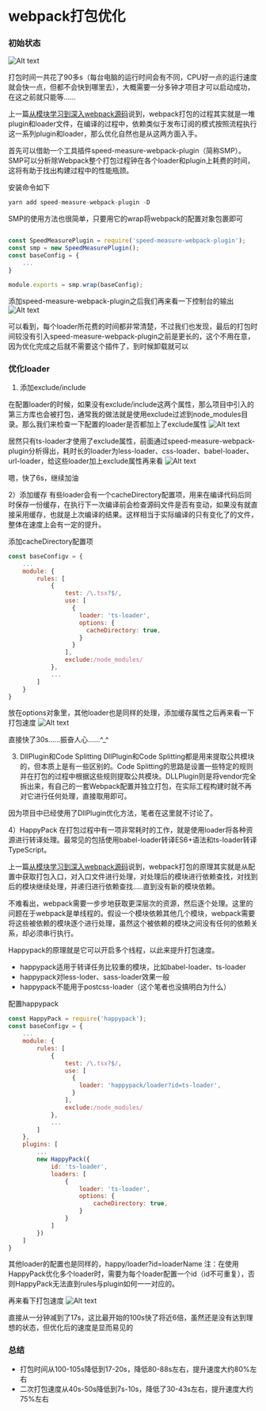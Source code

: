 
# webpack打包优化

### 初始状态
![Alt text](https://i.ibb.co/sgdxvHx/image.png)

打包时间一共花了90多s（每台电脑的运行时间会有不同，CPU好一点的运行速度就会快一点，但都不会快到哪里去），大概需要一分多钟才项目才可以启动成功，在这之前就只能等......

上一篇[从模块学习到深入webpack源码](http://wiki.ixm5.cn/pages/viewpage.action?pageId=2920434)说到，webpack打包的过程其实就是一堆plugin和loader文件，在编译的过程中，依赖类似于发布订阅的模式按照流程执行这一系列plugin和loader，那么优化自然也是从这两方面入手。

首先可以借助一个工具插件speed-measure-webpack-plugin（简称SMP）。SMP可以分析除Webpack整个打包过程钟在各个loader和plugin上耗费的时间，这将有助于找出构建过程中的性能瓶颈。

安装命令如下

```javascript
yarn add speed-measure-webpack-plugin -D
```
SMP的使用方法也很简单，只要用它的wrap将webpack的配置对象包裹即可
```javascript

const SpeedMeasurePlugin = require('speed-measure-webpack-plugin');
const smp = new SpeedMeasurePlugin();
const baseConfig = {
	...
}

module.exports = smp.wrap(baseConfig);
```

添加speed-measure-webpack-plugin之后我们再来看一下控制台的输出
![Alt text](https://i.ibb.co/njPhMYH/tianjiasmp.png)

可以看到，每个loader所花费的时间都非常清楚，不过我们也发现，最后的打包时间较没有引入speed-measure-webpack-plugin之前是更长的，这个不用在意，因为优化完成之后就不需要这个插件了，到时候卸载就可以

### 优化loader

1) 添加exclude/include

在配置loader的时候，如果没有exclude/include这两个属性，那么项目中引入的第三方库也会被打包，通常我的做法就是使用exclude过滤到node_modules目录。那么我们来检查一下配置的loader是否都加上了exclude属性
![Alt text](https://i.ibb.co/824QMFC/meiyou-exclude.png)

居然只有ts-loader才使用了exclude属性，前面通过speed-measure-webpack-plugin分析得出，耗时长的loader为less-loader、css-loader、babel-loader、url-loader，给这些loader加上exclude属性再来看
![Alt text](https://i.ibb.co/Qp3N8P9/exclude.png)

嗯，快了6s，继续加油

2）添加缓存
有些loader会有一个cacheDirectory配置项，用来在编译代码后同时保存一份缓存，在执行下一次编译前会检查源码文件是否有变动，如果没有就直接采用缓存，也就是上次编译的结果。这样相当于实际编译的只有变化了的文件，整体在速度上会有一定的提升。

添加cacheDirectory配置项

```javascript
const baseConfigv = {
	...
	module: {
		rules: [
			{
				test: /\.tsx?$/,
		        use: [
		          {
		            loader: 'ts-loader',
		            options: {
		              cacheDirectory: true,
		            }
		          }
		        ],
		        exclude:/node_modules/
			},
			...
		]	
	}
}
```

放在options对象里，其他loader也是同样的处理，添加缓存属性之后再来看一下打包速度
![Alt text](https://i.ibb.co/y5Q0Rmr/tianjiahuancun.png)

直接快了30s......振奋人心......^_^

3) DllPlugin和Code Splitting
DllPlugin和Code Splitting都是用来提取公共模块的，但本质上是有一些区别的。Code Splitting的思路是设置一些特定的规则并在打包的过程中根据这些规则提取公共模块。DLLPlugin则是将vendor完全拆出来，有自己的一套Webpack配置并独立打包，在实际工程构建时就不再对它进行任何处理，直接取用即可。

因为项目中已经使用了DllPlugin优化方法，笔者在这里就不讨论了。

4）HappyPack
在打包过程中有一项非常耗时的工作，就是使用loader将各种资源进行转译处理。最常见的包括使用babel-loader转译ES6+语法和ts-loader转译TypeScript。

上一篇[从模块学习到深入webpack源码](http://wiki.ixm5.cn/pages/viewpage.action?pageId=2920434)说到，webpack打包的原理其实就是从配置中获取打包入口，对入口文件进行处理，对处理后的模块进行依赖查找，对找到后的模块继续处理，并递归进行依赖查找.....直到没有新的模块依赖。

不难看出，webpack需要一步步地获取更深层次的资源，然后逐个处理。这里的问题在于webpack是单线程的。假设一个模块依赖其他几个模块，webpack需要将这些被依赖的模块逐个进行处理，虽然这个被依赖的模块之间没有任何的依赖关系，却必须串行执行。

Happypack的原理就是它可以开启多个线程，以此来提升打包速度。
* happypack适用于转译任务比较重的模块，比如babel-loader、ts-loader
* happypack对less-loder、sass-loader效果一般
* happypack不能用于postcss-loader（这个笔者也没搞明白为什么）

配置happypack

```javascript
const HappyPack = require('happypack');
const baseConfigv = {
	...
	module: {
		rules: [
			{
				test: /\.tsx?$/,
		        use: [
		          {
		            loader: 'happypack/loader?id=ts-loader',
		          }
		        ],
		        exclude:/node_modules/
			},
			...
		]	
	},
	plugins: [
		...
		new HappyPack({
			id: 'ts-loader',
			loaders: [
				{
					loader: 'ts-loader',
					options: {
			            cacheDirectory: true,
				    }
				}
			]
		})
	]
}
```

其他loader的配置也是同样的，happy/loader?id=loaderName
注：在使用HappyPack优化多个loader时，需要为每个loader配置一个id（id不可重复），否则HappyPack无法直到rules与plugin如何一一对应的。

再来看下打包速度
![Alt text](https://i.ibb.co/7vBNr8g/tianjiahappypack.png)

直接从一分钟减到了17s，这比最开始的100s快了将近6倍，虽然还是没有达到理想的状态，但优化后的速度是显而易见的

### 总结
* 打包时间从100-105s降低到17-20s，降低80-88s左右，提升速度大约80%左右
* 二次打包速度从40s-50s降低到7s-10s，降低了30-43s左右，提升速度大约75%左右
